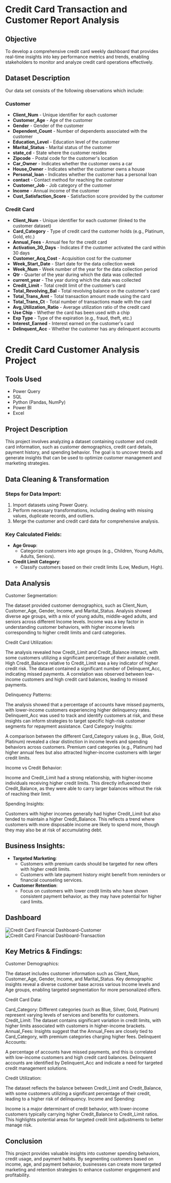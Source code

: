 # Credit Card Transaction and Customer Report Analysis

## Objective
To develop a comprehensive credit card weekly dashboard that provides real-time insights into key performance metrics and trends, enabling stakeholders to monitor and analyze credit card operations effectively.

## Dataset Description
Our data set consists of the following observations which include:

### Customer
- **Client_Num** - Unique identifier for each customer
- **Customer_Age** - Age of the customer
- **Gender** - Gender of the customer
- **Dependent_Count** - Number of dependents associated with the customer
- **Education_Level** - Education level of the customer
- **Marital_Status** - Marital status of the customer
- **state_cd** - State where the customer resides
- **Zipcode** - Postal code for the customer's location
- **Car_Owner** - Indicates whether the customer owns a car
- **House_Owner** - Indicates whether the customer owns a house
- **Personal_loan** - Indicates whether the customer has a personal loan
- **contact** - Contact method for reaching the customer
- **Customer_Job** - Job category of the customer
- **Income** - Annual income of the customer
- **Cust_Satisfaction_Score** - Satisfaction score provided by the customer

### Credit Card
- **Client_Num** - Unique identifier for each customer (linked to the customer dataset)
- **Card_Category** - Type of credit card the customer holds (e.g., Platinum, Gold, etc.)
- **Annual_Fees** - Annual fee for the credit card
- **Activation_30_Days** - Indicates if the customer activated the card within 30 days
- **Customer_Acq_Cost** - Acquisition cost for the customer
- **Week_Start_Date** - Start date for the data collection week
- **Week_Num** - Week number of the year for the data collection period
- **Qtr** - Quarter of the year during which the data was collected
- **current_year** - The year during which the data was collected
- **Credit_Limit** - Total credit limit of the customer’s card
- **Total_Revolving_Bal** - Total revolving balance on the customer's card
- **Total_Trans_Amt** - Total transaction amount made using the card
- **Total_Trans_Ct** - Total number of transactions made with the card
- **Avg_Utilization_Ratio** - Average utilization ratio of the credit card
- **Use Chip** - Whether the card has been used with a chip
- **Exp Type** - Type of the expiration (e.g., fraud, theft, etc.)
- **Interest_Earned** - Interest earned on the customer's card
- **Delinquent_Acc** - Whether the customer has any delinquent accounts

# Credit Card Customer Analysis Project

## Tools Used
- Power Query
- SQL
- Python (Pandas, NumPy)
- Power BI
- Excel

## Project Description
This project involves analyzing a dataset containing customer and credit card information, such as customer demographics, credit card details, payment history, and spending behavior. The goal is to uncover trends and generate insights that can be used to optimize customer management and marketing strategies.

## Data Cleaning & Transformation
### Steps for Data Import:
1. Import datasets using Power Query.
2. Perform necessary transformations, including dealing with missing values, duplicate records, and outliers.
3. Merge the customer and credit card data for comprehensive analysis.

### Key Calculated Fields:
- **Age Group**:
    - Categorize customers into age groups (e.g., Children, Young Adults, Adults, Seniors).
- **Credit Limit Category**:
    - Classify customers based on their credit limits (Low, Medium, High).

## Data Analysis

Customer Segmentation:

The dataset provided customer demographics, such as Client_Num, Customer_Age, Gender, Income, and Marital_Status. Analysis showed diverse age groups, with a mix of young adults, middle-aged adults, and seniors across different Income levels.
Income was a key factor in understanding customer behaviors, with higher income levels corresponding to higher credit limits and card categories.

Credit Card Utilization:

The analysis revealed how Credit_Limit and Credit_Balance interact, with some customers utilizing a significant percentage of their available credit. High Credit_Balance relative to Credit_Limit was a key indicator of higher credit risk.
The dataset contained a significant number of Delinquent_Acc, indicating missed payments. A correlation was observed between low-income customers and high credit card balances, leading to missed payments.

Delinquency Patterns:

The analysis showed that a percentage of accounts have missed payments, with lower-income customers experiencing higher delinquency rates.
Delinquent_Acc was used to track and identify customers at risk, and these insights can inform strategies to target specific high-risk customer segments for repayment assistance.
Card Category Insights:

A comparison between the different Card_Category values (e.g., Blue, Gold, Platinum) revealed a clear distinction in income levels and spending behaviors across customers. Premium card categories (e.g., Platinum) had higher annual fees but also attracted higher-income customers with larger credit limits.

Income vs Credit Behavior:

Income and Credit_Limit had a strong relationship, with higher-income individuals receiving higher credit limits. This directly influenced their Credit_Balance, as they were able to carry larger balances without the risk of reaching their limit.

Spending Insights:

Customers with higher incomes generally had higher Credit_Limit but also tended to maintain a higher Credit_Balance. This reflects a trend where customers with more disposable income are likely to spend more, though they may also be at risk of accumulating debt.


## Business Insights:
- **Targeted Marketing**:
    - Customers with premium cards should be targeted for new offers with higher credit limits.
    - Customers with late payment history might benefit from reminders or financial counseling services.
- **Customer Retention**:
    - Focus on customers with lower credit limits who have shown consistent payment behavior, as they may have potential for higher card limits.

## Dashboard
![Credit Card Financial Dashboard-Customer](https://github.com/user-attachments/assets/19a359fd-5d9b-49fa-9613-9a7a0cacb7c1)
![Credit Card Financial Dashboard-Transaction](https://github.com/user-attachments/assets/ce072551-474c-4f94-a397-1264370c35fd)


## Key Metrics & Findings:
Customer Demographics:

The dataset includes customer information such as Client_Num, Customer_Age, Gender, Income, and Marital_Status.
Key demographic insights reveal a diverse customer base across various Income levels and Age groups, enabling targeted segmentation for more personalized offers.

Credit Card Data:

Card_Category: Different categories (such as Blue, Silver, Gold, Platinum) represent varying levels of services and benefits for customers.
Credit_Limit: The dataset contains significant variation in credit limits, with higher limits associated with customers in higher-income brackets.
Annual_Fees: Insights suggest that the Annual_Fees are closely tied to Card_Category, with premium categories charging higher fees.
Delinquent Accounts:

A percentage of accounts have missed payments, and this is correlated with low-income customers and high credit card balances.
Delinquent accounts are identified by Delinquent_Acc and indicate a need for targeted credit management solutions.

Credit Utilization:

The dataset reflects the balance between Credit_Limit and Credit_Balance, with some customers utilizing a significant percentage of their credit, leading to a higher risk of delinquency.
Income and Spending:

Income is a major determinant of credit behavior, with lower-income customers typically carrying higher Credit_Balance to Credit_Limit ratios.
This highlights potential areas for targeted credit limit adjustments to better manage risk.

## Conclusion
This project provides valuable insights into customer spending behaviors, credit usage, and payment habits. By segmenting customers based on income, age, and payment behavior, businesses can create more targeted marketing and retention strategies to enhance customer engagement and profitability.
		

